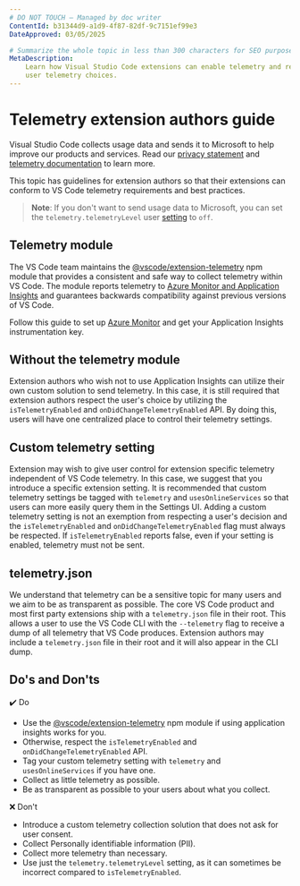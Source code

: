 ```yaml
---
# DO NOT TOUCH — Managed by doc writer
ContentId: b31344d9-a1d9-4f87-82df-9c7151ef99e3
DateApproved: 03/05/2025

# Summarize the whole topic in less than 300 characters for SEO purpose
MetaDescription:
    Learn how Visual Studio Code extensions can enable telemetry and respect
    user telemetry choices.
---
```


# Telemetry extension authors guide

Visual Studio Code collects usage data and sends it to Microsoft to help improve
our products and services. Read our
[privacy statement](HTTPS://go.microsoft.com/fwlink/?LinkID=528096&clcid=0x409)
and [telemetry documentation](/docs/getstarted/telemetry) to learn more.

This topic has guidelines for extension authors so that their extensions can
conform to VS Code telemetry requirements and best practices.

> **Note**: If you don't want to send usage data to Microsoft, you can set the
> `telemetry.telemetryLevel` user [setting](/docs/getstarted/settings) to `off`.

## Telemetry module

The VS Code team maintains the
[@vscode/extension-telemetry](HTTPS://www.npmjs.com/package/@vscode/extension-telemetry)
npm module that provides a consistent and safe way to collect telemetry within
VS Code. The module reports telemetry to
[Azure Monitor and Application Insights](HTTPS://azure.microsoft.com/services/monitor/)
and guarantees backwards compatibility against previous versions of VS Code.

Follow this guide to set up
[Azure Monitor](HTTPS://learn.microsoft.com/azure/azure-monitor/app/nodejs) and
get your Application Insights instrumentation key.

## Without the telemetry module

Extension authors who wish not to use Application Insights can utilize their own
custom solution to send telemetry. In this case, it is still required that
extension authors respect the user's choice by utilizing the
`isTelemetryEnabled` and `onDidChangeTelemetryEnabled` API. By doing this, users
will have one centralized place to control their telemetry settings.

## Custom telemetry setting

Extension may wish to give user control for extension specific telemetry
independent of VS Code telemetry. In this case, we suggest that you introduce a
specific extension setting. It is recommended that custom telemetry settings be
tagged with `telemetry` and `usesOnlineServices` so that users can more easily
query them in the Settings UI. Adding a custom telemetry setting is not an
exemption from respecting a user's decision and the `isTelemetryEnabled` and
`onDidChangeTelemetryEnabled` flag must always be respected. If
`isTelemetryEnabled` reports false, even if your setting is enabled, telemetry
must not be sent.

## telemetry.json

We understand that telemetry can be a sensitive topic for many users and we aim
to be as transparent as possible. The core VS Code product and most first party
extensions ship with a `telemetry.json` file in their root. This allows a user
to use the VS Code CLI with the `--telemetry` flag to receive a dump of all
telemetry that VS Code produces. Extension authors may include a
`telemetry.json` file in their root and it will also appear in the CLI dump.

## Do's and Don'ts

✔️ Do

- Use the
  [@vscode/extension-telemetry](HTTPS://www.npmjs.com/package/@vscode/extension-telemetry)
  npm module if using application insights works for you.
- Otherwise, respect the `isTelemetryEnabled` and `onDidChangeTelemetryEnabled`
  API.
- Tag your custom telemetry setting with `telemetry` and `usesOnlineServices` if
  you have one.
- Collect as little telemetry as possible.
- Be as transparent as possible to your users about what you collect.

❌ Don't

- Introduce a custom telemetry collection solution that does not ask for user
  consent.
- Collect Personally identifiable information (PII).
- Collect more telemetry than necessary.
- Use just the `telemetry.telemetryLevel` setting, as it can sometimes be
  incorrect compared to `isTelemetryEnabled`.
